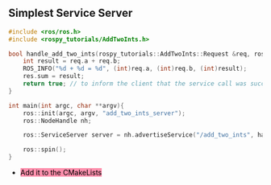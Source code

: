 ## Simplest Service Server
```cpp
#include <ros/ros.h>
#include <rospy_tutorials/AddTwoInts.h>

bool handle_add_two_ints(rospy_tutorials::AddTwoInts::Request &req, rospy_tutorials::AddTwoInts::Response &res) {
    int result = req.a + req.b;
    ROS_INFO("%d + %d = %d", (int)req.a, (int)req.b, (int)result);
    res.sum = result;
    return true; // to inform the client that the service call was successful
}

int main(int argc, char **argv){
    ros::init(argc, argv, "add_two_ints_server");
    ros::NodeHandle nh;

    ros::ServiceServer server = nh.advertiseService("/add_two_ints", handle_add_two_ints);

    ros::spin();
}
```
- <mark style="background: #FF5582A6;">Add it to the CMakeLists</mark>